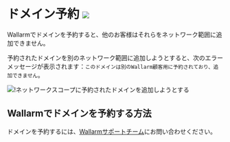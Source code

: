 [link-wallarm-support]:         mailto:support@wallarm.com

[img-reserved-domain]:          ../../images/user-guides/scanner/reserved-domain.png

# ドメイン予約 <a href="../../../about-wallarm/subscription-plans/#subscription-plans"><img src="../../../images/api-security-tag.svg" style="border: none;"></a>

Wallarmでドメインを予約すると、他のお客様はそれらをネットワーク範囲に追加できません。

予約されたドメインを別のネットワーク範囲に追加しようとすると、次のエラーメッセージが表示されます：`このドメインは別のWallarm顧客用に予約されており、追加できません`。

![!ネットワークスコープに予約されたドメインを追加しようとする][img-reserved-domain]

## Wallarmでドメインを予約する方法

ドメインを予約するには、[Wallarmサポートチーム][link-wallarm-support]にお問い合わせください。